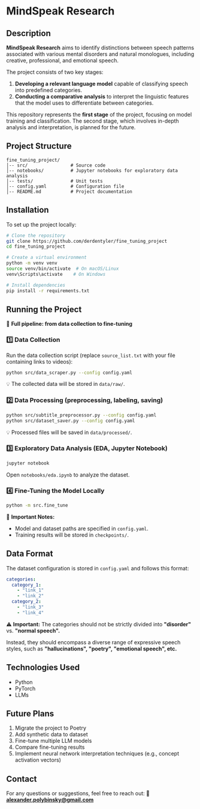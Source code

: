 # MindSpeak Research

## Description

**MindSpeak Research** aims to identify distinctions between speech patterns associated with various mental disorders and natural monologues, including creative, professional, and emotional speech.

The project consists of two key stages:

1. **Developing a relevant language model** capable of classifying speech into predefined categories.
2. **Conducting a comparative analysis** to interpret the linguistic features that the model uses to differentiate between categories.

This repository represents the **first stage** of the project, focusing on model training and classification. The second stage, which involves in-depth analysis and interpretation, is planned for the future.

## Project Structure

```
fine_tuning_project/
│-- src/                # Source code
│-- notebooks/          # Jupyter notebooks for exploratory data analysis
│-- tests/              # Unit tests
│-- config.yaml         # Configuration file
│-- README.md           # Project documentation
```

## Installation

To set up the project locally:

```bash
# Clone the repository
git clone https://github.com/derdentyler/fine_tuning_project
cd fine_tuning_project

# Create a virtual environment
python -m venv venv
source venv/bin/activate  # On macOS/Linux
venv\Scripts\activate    # On Windows

# Install dependencies
pip install -r requirements.txt
```

## Running the Project

🚀 **Full pipeline: from data collection to fine-tuning**

### 1️⃣ Data Collection

Run the data collection script (replace `source_list.txt` with your file containing links to videos):

```bash
python src/data_scraper.py --config config.yaml
```

💡 The collected data will be stored in `data/raw/`.

### 2️⃣ Data Processing (preprocessing, labeling, saving)

```bash
python src/subtitle_preprocessor.py --config config.yaml
python src/dataset_saver.py --config config.yaml
```

💡 Processed files will be saved in `data/processed/`.

### 3️⃣ Exploratory Data Analysis (EDA, Jupyter Notebook)

```bash
jupyter notebook
```

Open `notebooks/eda.ipynb` to analyze the dataset.

### 4️⃣ Fine-Tuning the Model Locally

```bash
python -m src.fine_tune
```

📌 **Important Notes:**

- Model and dataset paths are specified in `config.yaml`.
- Training results will be stored in `checkpoints/`.

## Data Format

The dataset configuration is stored in `config.yaml` and follows this format:

```yaml
categories:
  category_1:
    - "link_1"
    - "link_2"
  category_2:
    - "link_3"
    - "link_4"
```

⚠️ **Important:** The categories should not be strictly divided into **"disorder"** vs. **"normal speech".**&#x20;

Instead, they should encompass a diverse range of expressive speech styles, such as **"hallucinations", "poetry", "emotional speech", etc.**

## Technologies Used

- Python
- PyTorch
- LLMs

## Future Plans

1. Migrate the project to Poetry
2. Add synthetic data to dataset
3. Fine-tune multiple LLM models
4. Compare fine-tuning results
5. Implement neural network interpretation techniques (e.g., concept activation vectors)

## Contact

For any questions or suggestions, feel free to reach out:
📧 **[alexander.polybinsky@gmail.com](mailto\:alexander.polybinsky@gmail.com)**
